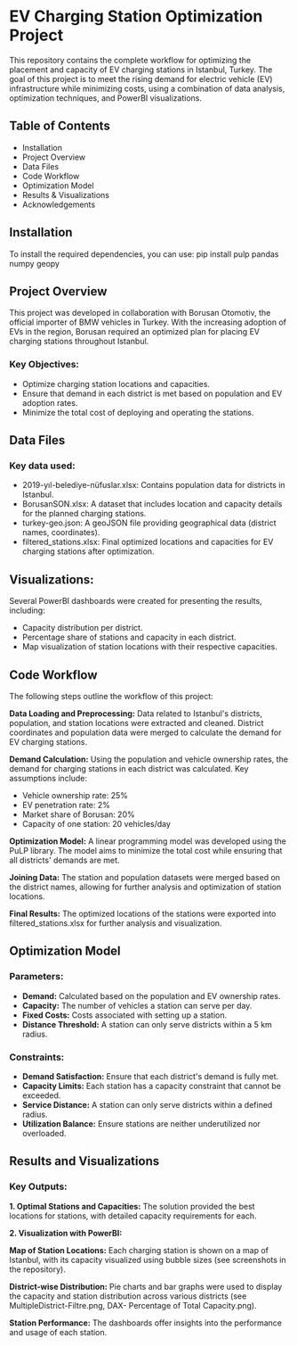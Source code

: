 # EV Charging Station Optimization Project
This repository contains the complete workflow for optimizing the placement and capacity of EV charging stations in Istanbul, Turkey. The goal of this project is to meet the rising demand for electric vehicle (EV) infrastructure while minimizing costs, using a combination of data analysis, optimization techniques, and PowerBI visualizations.

## Table of Contents
* Installation
* Project Overview
* Data Files
* Code Workflow
* Optimization Model
* Results & Visualizations
* Acknowledgements

## Installation
To install the required dependencies, you can use:
pip install pulp pandas numpy geopy

## Project Overview
This project was developed in collaboration with Borusan Otomotiv, the official importer of BMW vehicles in Turkey. With the increasing adoption of EVs in the region, Borusan required an optimized plan for placing EV charging stations throughout Istanbul.

### Key Objectives:

* Optimize charging station locations and capacities.
* Ensure that demand in each district is met based on population and EV adoption rates.
* Minimize the total cost of deploying and operating the stations.

## Data Files
### Key data used:
* 2019-yıl-belediye-nüfuslar.xlsx: Contains population data for districts in Istanbul.
* BorusanSON.xlsx: A dataset that includes location and capacity details for the planned charging stations.
* turkey-geo.json: A geoJSON file providing geographical data (district names, coordinates).
* filtered_stations.xlsx: Final optimized locations and capacities for EV charging stations after optimization.

## Visualizations:
Several PowerBI dashboards were created for presenting the results, including:

* Capacity distribution per district.
* Percentage share of stations and capacity in each district.
* Map visualization of station locations with their respective capacities.

## Code Workflow
The following steps outline the workflow of this project:

**Data Loading and Preprocessing:**
Data related to Istanbul's districts, population, and station locations were extracted and cleaned. District coordinates and population data were merged to calculate the demand for EV charging stations.

**Demand Calculation:**
Using the population and vehicle ownership rates, the demand for charging stations in each district was calculated. Key assumptions include:

* Vehicle ownership rate: 25%
* EV penetration rate: 2%
* Market share of Borusan: 20%
* Capacity of one station: 20 vehicles/day

**Optimization Model:**
A linear programming model was developed using the PuLP library. The model aims to minimize the total cost while ensuring that all districts' demands are met.

**Joining Data:**
The station and population datasets were merged based on the district names, allowing for further analysis and optimization of station locations.

**Final Results:**
The optimized locations of the stations were exported into filtered_stations.xlsx for further analysis and visualization.

## Optimization Model
### Parameters:
* **Demand:** Calculated based on the population and EV ownership rates.
* **Capacity:** The number of vehicles a station can serve per day.
* **Fixed Costs:** Costs associated with setting up a station.
* **Distance Threshold:** A station can only serve districts within a 5 km radius.

### Constraints:
* **Demand Satisfaction:** Ensure that each district's demand is fully met.
* **Capacity Limits:** Each station has a capacity constraint that cannot be exceeded.
* **Service Distance:** A station can only serve districts within a defined radius.
* **Utilization Balance:** Ensure stations are neither underutilized nor overloaded.

## Results and Visualizations
### Key Outputs:
**1. Optimal Stations and Capacities:**
The solution provided the best locations for stations, with detailed capacity requirements for each.

**2. Visualization with PowerBI:**

**Map of Station Locations:** Each charging station is shown on a map of Istanbul, with its capacity visualized using bubble sizes (see screenshots in the repository).

**District-wise Distribution:** Pie charts and bar graphs were used to display the capacity and station distribution across various districts (see MultipleDistrict-Filtre.png, DAX- Percentage of Total Capacity.png).

**Station Performance:** The dashboards offer insights into the performance and usage of each station.
